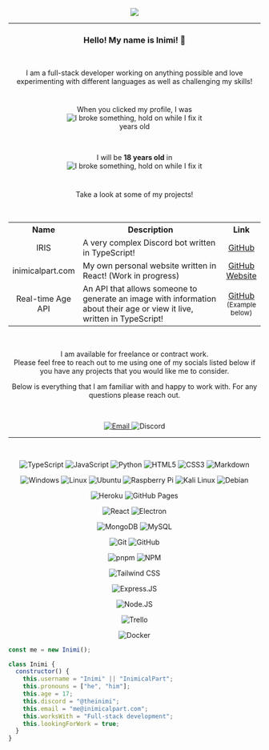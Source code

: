 
<p align="center">
  <picture>
    <img src="https://i.imgur.com/tUlzphq.png">
  </picture>

</p>

---

<h3 align="center">
  Hello! My name is Inimi! 👋
</h3>
<br>
<p align="center">
I am a full-stack developer working on anything possible and love experimenting with different languages as well as challenging my skills!
</p>

#

<p align="center">When you clicked my profile, I was<br>
  <picture align="center">
    <img title="My age in exact years" alt="I broke something, hold on while I fix it" src="https://api.inimicalpart.com/v1/age/img.png?years"/>
  </picture>
  <br> years old
</p>
<br>
<p align="center">I will be <b>18 years old</b> in<br>
  <picture align="center">
    <img title="My next birthday" alt="I broke something, hold on while I fix it" src="https://api.inimicalpart.com/v1/age/img.png?prettyLeft&untilAge=18"/>
  </picture>
</p>

#

<p align="center">
Take a look at some of my projects!
</p>
<br>
<table align="center">
    <tr><th width="5px">Name</th><th width="600px">Description</th><th>Link</th></tr>
    <tr><td align="center">IRIS</td><td>A very complex Discord bot written in TypeScript!</td><td align="center"><a href="https://github.com/Incoverse/IRIS">GitHub</a></td></tr>
    <tr><td align="center">inimicalpart.com</td><td>My own personal website written in React! (Work in progress)</td><td align="center"><a href="https://github.com/InimicalPart/inimicalpart.com">GitHub</a><br><a href="https://inimicalpart.com">Website</a></td></tr>
    <tr><td align="center">Real-time Age API</td><td>An API that allows someone to generate an image with information about their age or view it live, written in TypeScript!</td><td align="center"><a href="https://github.com/InimicalPart/inimicalpart.com/blob/main/backend_src/modules/birthday.ts">GitHub</a><br><sub>(Example below)</sub></td></tr>
</table>
<br>

<p align="center">
  I am available for freelance or contract work.<br>
  Please feel free to reach out to me using one of my socials listed below if you have any projects that you would like me to consider.</p>
  <p align="center">
  Below is everything that I am familiar with and happy to work with. For any questions please reach out.
</p>
<br>
<p align="center">
  <a href="mailto:me@inimicalpart.com">
    <picture align="center">
      <img alt="Email" src="https://img.shields.io/badge/-me@inimicalpart.com-121212?style=for-the-badge&logo=gmail&logoColor=ffffff"/>
    </picture>
  </a>
  <picture align="center">
    <img alt="Discord" src="https://img.shields.io/badge/-@theinimi-121212?style=for-the-badge&logo=discord&logoColor=ffffff"/>
  </picture>
</p>

---
<br>
<p align="center">
  <!-- lang -->
  <p align="center">
    <picture><img alt="TypeScript" src="https://img.shields.io/badge/-TypeScript-121212?style=for-the-badge&logo=typescript"/></picture>
    <picture><img alt="JavaScript" src="https://img.shields.io/badge/-JavaScript-121212?style=for-the-badge&logo=javascript"/></picture>
    <picture><img alt="Python" src="https://img.shields.io/badge/-Python-121212?style=for-the-badge&logo=python"/></picture>
    <picture><img alt="HTML5" src="https://img.shields.io/badge/-HTML5-121212?style=for-the-badge&logo=html5"/></picture>
    <picture><img alt="CSS3" src="https://img.shields.io/badge/-CSS3-121212?style=for-the-badge&logo=css3&logoColor=1055ff"/></picture>
    <picture><img alt="Markdown" src="https://img.shields.io/badge/-Markdown-121212?style=for-the-badge&logo=markdown"/></picture>
  </p>
  <!-- operating systems -->
  <p align="center">
    <picture><img alt="Windows" src="https://img.shields.io/badge/-Windows-121212?style=for-the-badge&logo=windows"/></picture>
    <picture><img alt="Linux" src="https://img.shields.io/badge/-Linux-121212?style=for-the-badge&logo=linux"/></picture>
    <picture><img alt="Ubuntu" src="https://img.shields.io/badge/-Ubuntu-121212?style=for-the-badge&logo=ubuntu"/></picture>
    <picture><img alt="Raspberry Pi" src="https://img.shields.io/badge/-Raspberry%20Pi-121212?style=for-the-badge&logo=raspberrypi"/></picture>
    <picture><img alt="Kali Linux" src="https://img.shields.io/badge/-Kali%20Linux-121212?style=for-the-badge&logo=kalilinux"/></picture>
    <picture><img alt="Debian" src="https://img.shields.io/badge/-Debian-121212?style=for-the-badge&logo=debian"/></picture>
  </p>
  <!-- hosting service -->
  <p align="center">
    <picture><img alt="Heroku" src="https://img.shields.io/badge/-Heroku-121212?style=for-the-badge&logo=heroku"/></picture>
    <picture><img alt="GitHub Pages" src="https://img.shields.io/badge/-GitHub%20Pages-121212?style=for-the-badge&logo=github"/></picture>
  </p>
  <!-- js framework -->
  <p align="center">
    <picture><img alt="React" src="https://img.shields.io/badge/-React-121212?style=for-the-badge&logo=react"/></picture>
    <picture><img alt="Electron" src="https://img.shields.io/badge/-Electron-121212?style=for-the-badge&logo=electron"/></picture>
  </p>
  <!-- database -->
  <p align="center">
    <picture><img alt="MongoDB" src="https://img.shields.io/badge/-MongoDB-121212?style=for-the-badge&logo=mongodb"/></picture>
    <picture><img alt="MySQL" src="https://img.shields.io/badge/-MySQL-121212?style=for-the-badge&logo=mysql"/></picture>
  </p>
  <!-- version control -->
  <p align="center">
    <picture><img alt="Git" src="https://img.shields.io/badge/-Git-121212?style=for-the-badge&logo=git"/></picture>
    <picture><img alt="GitHub" src="https://img.shields.io/badge/-GitHub-121212?style=for-the-badge&logo=github"/></picture>
  </p>
    <!-- package manager -->
  <p align="center">
    <picture><img alt="pnpm" src="https://img.shields.io/badge/-pnpm-000?style=for-the-badge&logo=pnpm"/></picture>
    <picture><img alt="NPM" src="https://img.shields.io/badge/-NPM-121212?style=for-the-badge&logo=npm"/></picture>
  </p>
  <!-- css framework -->
  <p align="center">
    <picture><img alt="Tailwind CSS" src="https://img.shields.io/badge/-Tailwind%20CSS-121212?style=for-the-badge&logo=tailwind-css"/></picture>
  </p>
  <!-- backend -->
  <p align="center">
    <picture><img alt="Express.JS" src="https://img.shields.io/badge/-Express.JS-121212?style=for-the-badge&logo=express"/></picture>
  </p>
  <!-- runtime -->
  <p align="center">
    <picture><img alt="Node.JS" src="https://img.shields.io/badge/-Node.JS-121212?style=for-the-badge&logo=node.js"/></picture>
  </p>
  <!-- task management -->
  <p align="center">
    <picture><img alt="Trello" src="https://img.shields.io/badge/-Trello-121212?style=for-the-badge&logo=trello"/></picture>
  </p>
  <!-- container -->
  <p align="center">
    <picture><img alt="Docker" src="https://img.shields.io/badge/-Docker-121212?style=for-the-badge&logo=docker"/></picture>
  </p>
</p>

```javascript
const me = new Inimi();

class Inimi {
  constructor() {
    this.username = "Inimi" || "InimicalPart";
    this.pronouns = ["he", "him"];
    this.age = 17;
    this.discord = "@theinimi";
    this.email = "me@inimicalpart.com";
    this.worksWith = "Full-stack development";
    this.lookingForWork = true;
  }
}

```
